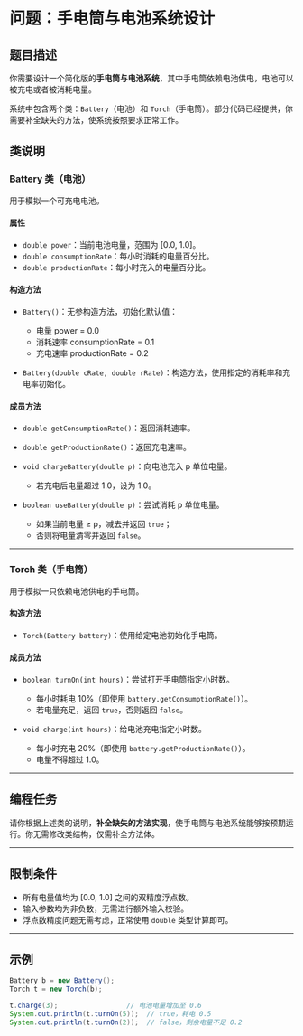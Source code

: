 # 问题：手电筒与电池系统设计

## 题目描述

你需要设计一个简化版的**手电筒与电池系统**，其中手电筒依赖电池供电，电池可以被充电或者被消耗电量。

系统中包含两个类：`Battery`（电池）和 `Torch`（手电筒）。部分代码已经提供，你需要补全缺失的方法，使系统按照要求正常工作。

## 类说明

### Battery 类（电池）

用于模拟一个可充电电池。

#### 属性

- `double power`：当前电池电量，范围为 [0.0, 1.0]。
- `double consumptionRate`：每小时消耗的电量百分比。
- `double productionRate`：每小时充入的电量百分比。

#### 构造方法

- `Battery()`：无参构造方法，初始化默认值：
  - 电量 power = 0.0
  - 消耗速率 consumptionRate = 0.1
  - 充电速率 productionRate = 0.2

- `Battery(double cRate, double rRate)`：构造方法，使用指定的消耗率和充电率初始化。

#### 成员方法

- `double getConsumptionRate()`：返回消耗速率。
- `double getProductionRate()`：返回充电速率。

- `void chargeBattery(double p)`：向电池充入 p 单位电量。
  - 若充电后电量超过 1.0，设为 1.0。

- `boolean useBattery(double p)`：尝试消耗 p 单位电量。
  - 如果当前电量 ≥ p，减去并返回 `true`；
  - 否则将电量清零并返回 `false`。

---

### Torch 类（手电筒）

用于模拟一只依赖电池供电的手电筒。

#### 构造方法

- `Torch(Battery battery)`：使用给定电池初始化手电筒。

#### 成员方法

- `boolean turnOn(int hours)`：尝试打开手电筒指定小时数。
  - 每小时耗电 10%（即使用 `battery.getConsumptionRate()`）。
  - 若电量充足，返回 `true`，否则返回 `false`。

- `void charge(int hours)`：给电池充电指定小时数。
  - 每小时充电 20%（即使用 `battery.getProductionRate()`）。
  - 电量不得超过 1.0。

---

## 编程任务

请你根据上述类的说明，**补全缺失的方法实现**，使手电筒与电池系统能够按预期运行。你无需修改类结构，仅需补全方法体。

---

## 限制条件

- 所有电量值均为 [0.0, 1.0] 之间的双精度浮点数。
- 输入参数均为非负数，无需进行额外输入校验。
- 浮点数精度问题无需考虑，正常使用 `double` 类型计算即可。

---

## 示例

```java
Battery b = new Battery();
Torch t = new Torch(b);

t.charge(3);                 // 电池电量增加至 0.6
System.out.println(t.turnOn(5));  // true，耗电 0.5
System.out.println(t.turnOn(2));  // false，剩余电量不足 0.2